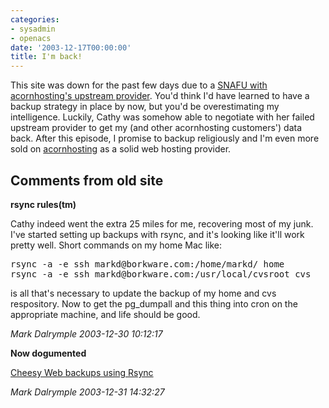 ```yaml
---
categories:
- sysadmin
- openacs
date: '2003-12-17T00:00:00'
title: I'm back!
---
```



This site was down for the past few days due to a [SNAFU with acornhosting's upstream provider](http://openacs.org/forums/message-view?message_id=152527). You'd think I'd have learned to have a backup strategy in place by now, but you'd be overestimating my intelligence. Luckily, Cathy was somehow able to negotiate with her failed upstream provider to get my (and other acornhosting customers') data back. After this episode, I promise to backup religiously and I'm even more sold on [acornhosting](http://acornhosting.net) as a solid web hosting provider.

<div id="comment-box">
<h2>Comments from old site</h2>

<div class="one-comment">
<p><b>rsync rules(tm)</b></p>
<p>
Cathy indeed went the extra 25 miles for me, recovering most of my
junk.  I've started setting up backups with rsync, and it's looking
like it'll work pretty well.  Short commands on my home Mac like:
</p>

<pre>
rsync -a -e ssh markd@borkware.com:/home/markd/ home
rsync -a -e ssh markd@borkware.com:/usr/local/cvsroot cvs
</pre>

<p>
is all that's necessary to update the backup of my home and cvs
respository.  Now to get the pg_dumpall and this thing into cron on
the appropriate machine, and life should be good.
</p>
<address class="signature">
<span class="author">Mark Dalrymple</span>
<span class="date">2003-12-30 10:12:17</span>
</address>
</div>

<div class="one-comment">
<p><b>Now dogumented</b></p>
<p>
<a href="http://borkware.com/rants/rsync-backups/">Cheesy Web backups using Rsync</a>
</p>
<address class="signature">
<span class="author">Mark Dalrymple</span>
<span class="date">2003-12-31 14:32:27</span>
</address>
</div>

</div>
